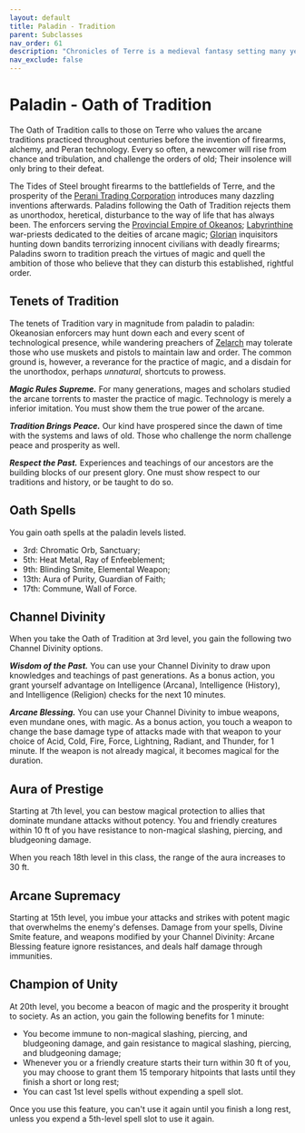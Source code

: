 ```yaml
---
layout: default
title: Paladin - Tradition
parent: Subclasses
nav_order: 61
description: "Chronicles of Terre is a medieval fantasy setting many years in the writing."
nav_exclude: false
---
```


# Paladin - Oath of Tradition

The Oath of Tradition calls to those on Terre who values the arcane traditions practiced throughout centuries before the invention of firearms, alchemy, and Peran technology. Every so often, a newcomer will rise from chance and tribulation, and challenge the orders of old; Their insolence will only bring to their defeat.

The Tides of Steel brought firearms to the battlefields of Terre, and the prosperity of the [Perani Trading Corporation](../region/Peran) introduces many dazzling inventions afterwards. Paladins following the Oath of Tradition rejects them as unorthodox, heretical, disturbance to the way of life that has always been. The enforcers serving the [Provincial Empire of Okeanos](../region/Okeanos); [Labyrinthine](../region/Labyrinthine) war-priests dedicated to the deities of arcane magic; [Glorian](../region/DGE) inquisitors hunting down bandits terrorizing innocent civilians with deadly firearms; Paladins sworn to tradition preach the virtues of magic and quell the ambition of those who believe that they can disturb this established, rightful order.

## Tenets of Tradition

The tenets of Tradition vary in magnitude from paladin to paladin: Okeanosian enforcers may hunt down each and every scent of technological presence, while wandering preachers of [Zelarch](../religion/maioris/Zelarch) may tolerate those who use muskets and pistols to maintain law and order. The common ground is, however, a reverance for the practice of magic, and a disdain for the unorthodox, perhaps *unnatural*, shortcuts to prowess.

***Magic Rules Supreme.*** For many generations, mages and scholars studied the arcane torrents to master the practice of magic. Technology is merely a inferior imitation. You must show them the true power of the arcane.

***Tradition Brings Peace.*** Our kind have prospered since the dawn of time with the systems and laws of old. Those who challenge the norm challenge peace and prosperity as well.

***Respect the Past.*** Experiences and teachings of our ancestors are the building blocks of our present glory. One must show respect to our traditions and history, or be taught to do so.

## Oath Spells

You gain oath spells at the paladin levels listed.
- 3rd: Chromatic Orb, Sanctuary;
- 5th: Heat Metal, Ray of Enfeeblement;
- 9th: Blinding Smite, Elemental Weapon;
- 13th: Aura of Purity, Guardian of Faith;
- 17th: Commune, Wall of Force.

## Channel Divinity

When you take the Oath of Tradition at 3rd level, you gain the following two Channel Divinity options.

***Wisdom of the Past.*** You can use your Channel Divinity to draw upon knowledges and teachings of past generations. As a bonus action, you grant yourself advantage on Intelligence (Arcana), Intelligence (History), and Intelligence (Religion) checks for the next 10 minutes.

***Arcane Blessing.*** You can use your Channel Divinity to imbue weapons, even mundane ones, with magic. As a bonus action, you touch a weapon to change the base damage type of attacks made with that weapon to your choice of Acid, Cold, Fire, Force, Lightning, Radiant, and Thunder, for 1 minute. If the weapon is not already magical, it becomes magical for the duration.

## Aura of Prestige

Starting at 7th level, you can bestow magical protection to allies that dominate mundane attacks without potency. You and friendly creatures within 10 ft of you have resistance to non-magical slashing, piercing, and bludgeoning damage.

When you reach 18th level in this class, the range of the aura increases to 30 ft.

## Arcane Supremacy

Starting at 15th level, you imbue your attacks and strikes with potent magic that overwhelms the enemy's defenses. Damage from your spells, Divine Smite feature, and weapons modified by your Channel Divinity: Arcane Blessing feature ignore resistances, and deals half damage through immunities.

## Champion of Unity

At 20th level, you become a beacon of magic and the prosperity it brought to society. As an action, you gain the following benefits for 1 minute:
- You become immune to non-magical slashing, piercing, and bludgeoning damage, and gain resistance to magical slashing, piercing, and bludgeoning damage;
- Whenever you or a friendly creature starts their turn within 30 ft of you, you may choose to grant them 15 temporary hitpoints that lasts until they finish a short or long rest;
- You can cast 1st level spells without expending a spell slot.

Once you use this feature, you can't use it again until you finish a long rest, unless you expend a 5th-level spell slot to use it again. 